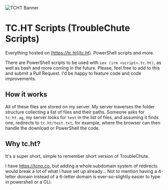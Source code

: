 ![TCHT Banner](https://tcno.co/tbag-banner-short.png)

# TC.HT Scripts (TroubleChute Scripts)

Everything hosted on [https://tc.ht](tc.ht). PowerShell scripts and more.

There are PowerShell scripts to be used with `iex (irm <script>.tc.ht)`, as well as bash and more coming in the future. Please, feel free to add to this and submit a Pull Request. I'd be happy to feature code and code improvements.

## How it works

All of these files are stored on my server. My server traverses the folder structure collecting a list of files and their paths. Someone asks for `tc.ht.ag`, my server looks for `test` in the list of files, and assuming it finds one, redirects to `tc.ht/test.txt`, for example, where the browser can then handle the download or PowerShell the code.

## Why tc.ht?

It's a super short, simple to remember short version of TroubleChute.

I have https://tcno.co, but adding a whole subdomain system of redirects would break a lot of what I have set up already... Not to mention having a 4-letter domain instead of a 6-letter domain is ever-so-slightly easier to type in powershell or a CLI.
